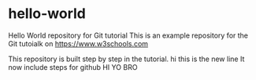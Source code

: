 # hello-world
Hello World repository for Git tutorial
This is an example repository for the Git tutoialk on https://www.w3schools.com

This repository is built step by step in the tutorial.
hi this is the new line
It now include steps for github
HI YO BRO
